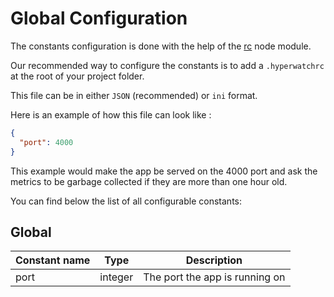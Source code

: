 # Global Configuration

The constants configuration is done with the help of the [rc](https://www.npmjs.com/package/rc) node module.

Our recommended way to configure the constants is to add a `.hyperwatchrc` at the root of your project folder.

This file can be in either `JSON` (recommended) or `ini` format.

Here is an example of how this file can look like :

```JSON
{
  "port": 4000
}
```

This example would make the app be served on the 4000 port and ask the metrics to be garbage collected if they are more than one hour old.

You can find below the list of all configurable constants:

## Global

| Constant name | Type    | Description                    |
| ------------- | ------- | ------------------------------ |
| port          | integer | The port the app is running on |
